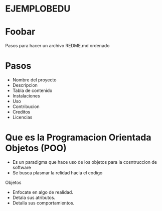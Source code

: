 # EJEMPLOBEDU
# Foobar

Pasos para hacer un archivo REDME.md ordenado

# Pasos 

- Nombre del proyecto 
- Descripcion
- Tabla de contenido
- Instalaciones
- Uso
- Contribucion
- Creditos
- Licencias  

# Que es la Programacion Orientada Objetos (POO)

- Es un paradigma que hace uso de los objetos para la cosntruccion de software 
- Se busca plasmar la relidad hacia el codigo

Objetos  

- Enfocate en algo de realidad.
- Detala sus atributos.
- Detalla sus comportamientos.


